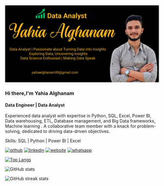 
![Data Engineer | Data Analyst ](https://github.com/yahiaalghanam/yahiaalghanam/blob/main/IMG_20240715_013613_717.jpg)

### Hi there,I'm  Yahia Alghanam
#### Data Engineer | Data Analyst 

Experienced data analyst with expertise in Python, SQL, Excel, Power BI, Data warehousing, ETL, Database management, and Big Data frameworks, Machine learning . A collaborative team member with a knack for problem-solving, dedicated to driving data-driven objectives.

Skills:  SQL | Python | Power BI | Excel


[<img src='https://cdn.jsdelivr.net/npm/simple-icons@3.0.1/icons/github.svg' alt='github' height='40'>](https://github.com/yahiaalghanam)  [<img src='https://cdn.jsdelivr.net/npm/simple-icons@3.0.1/icons/linkedin.svg' alt='linkedin' height='40'>](https://www.linkedin.com/in/YahiaAlghanaam/)  [<img src='https://cdn.jsdelivr.net/npm/simple-icons@3.0.1/icons/icloud.svg' alt='website' height='40'>](https://yahiaalghanam.github.io/Yahia-Alghanam-Portfolio/)  [<img src='https://cdn.jsdelivr.net/npm/simple-icons@3.0.1/icons/whatsapp.svg' alt='whatsapp' height='40'>](https://wa.me/201155654725)  

[![Top Langs](https://github-readme-stats.vercel.app/api/top-langs/?username=yahiaalghanam)](https://github.com/anuraghazra/github-readme-stats)

![GitHub stats](https://github-readme-stats.vercel.app/api?username=yahiaalghanam&show_icons=true)  

![GitHub streak stats](https://streak-stats.demolab.com/?user=yahiaalghanam)  

